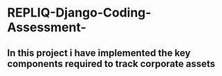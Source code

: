# REPLIQ-Django-Coding-Assessment-
## In this project i have implemented the key components required to track corporate assets 
